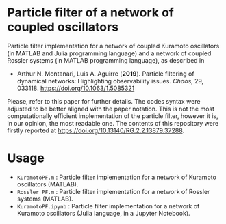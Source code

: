 # Particle filter of a network of coupled oscillators
Particle filter implementation for a network of coupled Kuramoto oscillators (in MATLAB and Julia programming
language) and a network of coupled Rossler systems (in MATLAB programming
language), as described in 

- Arthur N. Montanari, Luis A. Aguirre (**2019**). Particle filtering of dynamical networks: Highlighting observability issues. *Chaos*, 29, 033118. https://doi.org/10.1063/1.5085321

Please, refer to this paper for further details. The codes syntax were adjusted to be better aligned with the paper notation.
This is not the most computationally efficient implementation of the particle
filter, however it is, in our opinion, the most readable one.
The contents of this repository were firstly reported at https://doi.org/10.13140/RG.2.2.13879.37288.

# Usage

- `KuramotoPF.m` : Particle filter implementation for a network of Kuramoto oscillators (MATLAB).
- `Rossler PF.m` : Particle filter implementation for a network of Rossler systems (MATLAB).
- `KuramotoPF.ipynb` : Particle filter implementation for a network of Kuramoto oscillators	(Julia language, in a Jupyter Notebook).
